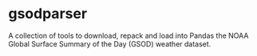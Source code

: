 # gsodparser
A collection of tools to download, repack and load into Pandas the NOAA Global Surface Summary of the Day (GSOD) weather dataset.